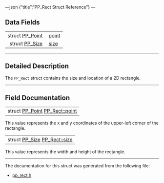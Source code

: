 —json {“title”:“PP\_Rect Struct Reference”} —

Data Fields
-----------

<table><tbody><tr class="odd"><td style="text-align: right;">struct <a href="/docs/native-client/pepper_beta/c/struct_p_p___point/" class="el">PP_Point</a> </td><td><a href="/docs/native-client/pepper_beta/c/struct_p_p___rect#a9c0921483c30057de10cf63c8832dfd3" class="el">point</a></td></tr><tr class="even"><td style="text-align: right;">struct <a href="/docs/native-client/pepper_beta/c/struct_p_p___size/" class="el">PP_Size</a> </td><td><a href="/docs/native-client/pepper_beta/c/struct_p_p___rect#a25ce3087fc0893c518d907ba04b8e10b" class="el">size</a></td></tr></tbody></table>

------------------------------------------------------------------------

<span id="details" class="anchor" style="margin: 0;"></span>

Detailed Description
--------------------

The `PP_Rect` struct contains the size and location of a 2D rectangle.

------------------------------------------------------------------------

Field Documentation
-------------------

<span id="a9c0921483c30057de10cf63c8832dfd3" class="anchor" style="margin: 0;"></span>

<table><tbody><tr class="odd"><td>struct <a href="/docs/native-client/pepper_beta/c/struct_p_p___point/" class="el">PP_Point</a> <a href="/docs/native-client/pepper_beta/c/struct_p_p___rect#a9c0921483c30057de10cf63c8832dfd3" class="el">PP_Rect::point</a></td></tr></tbody></table>

This value represents the x and y coordinates of the upper-left corner of the rectangle.

<span id="a25ce3087fc0893c518d907ba04b8e10b" class="anchor" style="margin: 0;"></span>

<table><tbody><tr class="odd"><td>struct <a href="/docs/native-client/pepper_beta/c/struct_p_p___size/" class="el">PP_Size</a> <a href="/docs/native-client/pepper_beta/c/struct_p_p___rect#a25ce3087fc0893c518d907ba04b8e10b" class="el">PP_Rect::size</a></td></tr></tbody></table>

This value represents the width and height of the rectangle.

------------------------------------------------------------------------

The documentation for this struct was generated from the following file:

-   <a href="/docs/native-client/pepper_beta/c/pp__rect_8h/" class="el">pp_rect.h</a>

